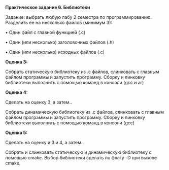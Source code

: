 **Практическое задание 6. Библиотеки**

Задание: выбрать любую лабу 2 семестра по программированию. Разделить ее на несколько файлов (минимум 3): 

•	Один файл с главной функцией (.c)

•	Один (или несколько) заголовочных файлов (.h)

•	Один (или несколько) исходных файлов (.c)

**Оценка 3:**

Собрать статическую библиотеку из .c файлов, слинковать с главным файлом программы и запустить программу. Сборку и линковку библиотеки выполнить с помощью команд в консоли (gcc и ar)

**Оценка 4:**

Сделать на оценку 3, а затем..

Собрать динамическую библиотеку из .c файлов, слинковать с главным файлом программы и запустить программу. Сборку и линковку библиотеки выполнить с помощью команд в консоли (gcc)

**Оценка 5:**

Сделать на оценку и 3 и 4, а затем..

Собрать и слинковать статическую и динамическую библиотеку с помощью cmake. Выбор библиотеки сделать по флагу -D при вызове cmake.
